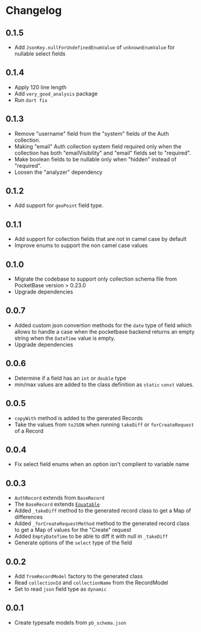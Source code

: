 # Changelog

## 0.1.5

* Add `JsonKey.nullForUndefinedEnumValue` of `unknownEnumValue` for nullable select fields

## 0.1.4

* Apply 120 line length
* Add `very_good_analysis` package
* Run `dart fix`

## 0.1.3

* Remove "username" field from the "system" fields of the Auth collection.
* Making "email" Auth collection system field required only when the collection has both "emailVisibility" and "email" fields set to "required".
* Make boolean fields to be nullable only when "hidden" instead of "required".
* Loosen the "analyzer" dependency

## 0.1.2

* Add support for `geoPoint` field type.

## 0.1.1

* Add support for collection fields that are not in camel case by default
* Improve enums to support the non camel case values

## 0.1.0

* Migrate the codebase to support only collection schema file from PocketBase version > 0.23.0
* Upgrade dependencies

## 0.0.7

* Added custom json convertion methods for the `date` type of field which allows to handle a case when the pocketbase backend returns an empty string when the `DateTime` value is empty.
* Upgrade dependencies

## 0.0.6

* Determine if a field has an `int` or `double` type
* min/max values are added to the class definition as `static` `const` values.

## 0.0.5

* `copyWith` method is added to the gererated Records
* Take the values from `toJSON` when running `takeDiff` or `forCreateRequest` of a Record

## 0.0.4

* Fix select field enums when an option isn't complient to variable name

## 0.0.3

* `AuthRecord` extends from `BaseRecord`
* The `BaseRecord` extends [`Equatable`](https://pub.dev/packages/equatable)
* Added `_takeDiff` method to the generated record class to get a Map of differences
* Added `_forCreateRequestMethod` method to the generated record class to get a Map of values for the "Create" request
* Added `EmptyDateTime` to be able to diff it with null in `_takeDiff`
* Generate options of the `select` type of the field

## 0.0.2

* Add `fromRecordModel` factory to the generated class
* Read `collectionId` and `collectionName` from the RecordModel
* Set to read `json` field type as `dynamic`

## 0.0.1

* Create typesafe models from `pb_schema.json`
